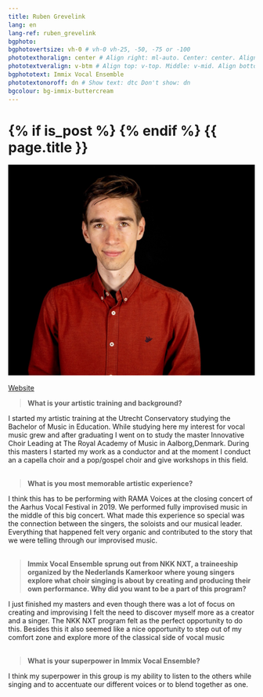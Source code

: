 ```yaml
---
title: Ruben Grevelink
lang: en
lang-ref: ruben_grevelink
bgphoto: 
bgphotovertsize: vh-0 # vh-0 vh-25, -50, -75 or -100
phototexthoralign: center # Align right: ml-auto. Center: center. Align left: mr-auto 
phototextveralign: v-btm # Align top: v-top. Middle: v-mid. Align bottom: b-btm 
bgphototext: Immix Vocal Ensemble
phototextonoroff: dn # Show text: dtc Don't show: dn
bgcolour: bg-immix-buttercream
---
```

<h1>
{% if is_post %}
{% endif %}
{{ page.title }}
</h1>

<img src="/images/bio_images/ruben.jpg" alt="photo here" class="fr w-third w-third-m w-25-l  ml5 br0">

[Website](https://www.rubengrevelink.com)

> **What is your artistic training and background?**

I started my artistic training at the Utrecht Conservatory studying the Bachelor of Music in Education. While studying here my interest for vocal music grew and after graduating I went on to study the master Innovative Choir Leading at The Royal Academy of Music in Aalborg,Denmark. During this masters I started my work as a conductor and at the moment I conduct an a capella choir and a pop/gospel choir and give workshops in this field.<br><br>

> **What is you most memorable artistic experience?**

I think this has to be performing with RAMA Voices at the closing concert of the Aarhus Vocal Festival in 2019. We performed fully improvised music in the middle of this big concert. What made this experience so special was the connection between the singers, the soloists and our musical leader. Everything that happened felt very organic and contributed to the story that we were telling through our improvised music.<br><br>

> **Immix Vocal Ensemble sprung out from NKK NXT, a traineeship organized by the Nederlands Kamerkoor where young singers explore what choir singing is about by creating and producing their own performance. Why did you want to be a part of this program?**

I just finished my masters and even though there was a lot of focus on creating and improvising I felt the need to discover myself more as a creator and a singer. The NKK NXT program felt as the perfect opportunity to do this. Besides this it also seemed like a nice  opportunity to step out of my comfort zone and explore more of the classical side of vocal  music<br><br>

> **What is your superpower in Immix Vocal Ensemble?**

I think my superpower in this group is my ability to listen to the others while singing and to accentuate our different voices or to blend together as one.